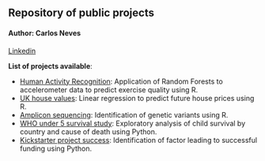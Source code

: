 ## Repository of public projects
#### Author: Carlos Neves
[Linkedin](https://www.linkedin.com/in/carlos-neves-7b6a11b5/)

**List of projects available**:

  * [Human Activity Recognition](Activity_Recognition.pdf): Application of Random Forests to accelerometer data to predict exercise quality using R.
  * [UK house values](Machine%20Learning%20Exercise.pdf): Linear regression to predict future house prices using R.
  * [Amplicon sequencing](Amplicon_sequecing.pdf): Identification of genetic variants using R.
  * [WHO under 5 survival study](AnalyticalReport_WHO.html): Exploratory analysis of child survival by country and cause of death using Python.
  * [Kickstarter project success](NarrativeAnalytics_Kickstarter.html): Identification of factor leading to successful funding using Python.
  
  
  
  

